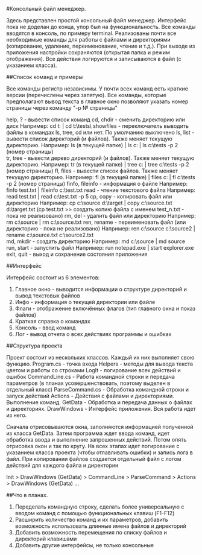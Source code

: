 #Консольный файл менеджер.

Здесь представлен простой консольный файл менеджер. Интерфейс пока не доделан до конца, упор был на функциональность. Все команды вводятся в консоль, по примеру terminal. Реализованы почти все необходимые команды для работы с файлами и директориями (копирование, удаление, переименование, чтение и т.д.). При выходе из приложения настройки сохраняются (открытая папка и режим отображения). Все действия логируются и записываются в файл (с указанием класса).

##Список команд и примеры

Все команды регистр независимы. У почти всех команд есть краткие версии (перечислены через запятую). Все команды, которые предполагают вывод текста в главное окно позволяют указать номер страницы через команду "-p № страницы"

help, ? - вывести список команд
cd, chdir - сменить директорию или диск
Например: cd t: |  cd t:\tests\	
showfiles - переключатель выводить файлы в командах ls, tree, cd или нет. По умолчанию выключено 
ls, list - вывести список директорий (и файлов). Также меняет текущую директорию.
Например: ls (в текущей папке)  |  ls c: | ls c:\tests -p 2 (номер страницы)	
tr, tree - вывести дерево директорий (и файлов). Также меняет текущую директорию.
Например: tr (в текущей папке)  |  tree c: | tree c:\tests -p 2 (номер страницы)
fl, files - вывести список файлов. Также меняет текущую директорию.
Например: fl (в текущей папке)  |  files c: | fl c:\tests -p 2 (номер страницы)	
finfo, fileinfo - информация о файле
Например: finfo test.txt  |  fileinfo c:\test.txt
read - чтение текстового файла
Например: read test.txt  |  read c:\test.txt -p 5
cp, copy - копировать файл или директорию
Например: cp c:\source d:\target  |  copy c:\source.txt d:\target.txt
(cp test.txt >> создать копию файла с именем test_n.txt	- пока не реализовано)
rm, del - удалить файл или директорию
Например: rm c:\source  |  rm c:\source.txt	
ren, rename - переименовать файл (или директорию - пока не реализовано)
Например: ren c:\source c:\source2  |  rename c:\source.txt c:\source2.txt	
md, mkdir - создать директорию
Например: md c:\source |  md source	
run, start - запустить файл
Например: run notepad.exe  |  start explorer.exe	
exit, quit - выход и сохранение состояния приложения

##Интерфейс

Интерфейс состоит из 6 элементов:
1. Главное окно - выводится информации о структуре директорий и вывод текстовых файлов
2. Инфо - информация о текущей директории или файле
3. Флаги - отображение включённых флагов (тип главного окна и показ файлов)
4. Краткая справка о командах
5. Консоль - ввод команд
6. Лог - вывод отчета о всех действиях программы и ошибках

##Структура проекта

Проект состоит из нескольких классов. Каждый их них выполняет свою функцию.
Program.cs - точка входа
Helpers - методы для вывода текста цветом и работы со строками
LogIt - логирование всех действий и ошибок
CommandLine.cs - Работа командной строки и передача параметров (в планах усовершенствовать, поэтому выделен в отдельный класс)
ParseCommand.cs - Обработка командной строки и запуск действий
Actions - Действия с файлами и директориями. Выполнение команд.
GetData - Обработка и передача данных о файлах и директориях.
DrawWindows - Интерфейс приложения. Вся работа идет из него.

Сначала отрисовываются окна, заполняются информацией полученной из класса GetData.
Затем программа ждет ввода команд, идет обработка ввода и выполнение запрошенных действий.
Потом опять отрисовка окон и так по кругу. На всех этапах идет логирование с указанием класса проекта (чтобы отлавливать ошибки) и запись лога в файл. При копировании файлов создается  отдельный файл с логом действий для каждого файла и директории

Init > DrawWindows (GetData) > CommandLine > ParseCommand > Actions > DrawWindows (GetData) ...

##Что в планах.

1. Переделать командную строку, сделать более универсальную с вводом команд с помощью функциональных клавиш (F1-F12) 
2. Расширить количество команд и их параметров, добавить возможность использовать длинные имена файлов и директорий
3. Добавить возможность перемещения по списку файлов и директорий клавишами
4. Добавить другие интерфейсы, не только консольные
